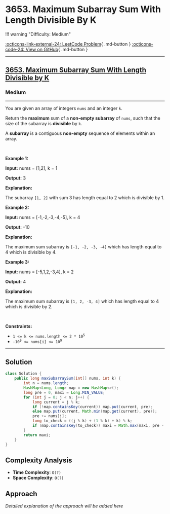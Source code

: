 # 3653. Maximum Subarray Sum With Length Divisible By K

!!! warning "Difficulty: Medium"

[:octicons-link-external-24: LeetCode Problem](https://leetcode.com/problems/maximum-subarray-sum-with-length-divisible-by-k/){ .md-button }
[:octicons-code-24: View on GitHub](https://github.com/RAJ8664/Leetcode/tree/master/3653-maximum-subarray-sum-with-length-divisible-by-k){ .md-button }

---

<h2><a href="https://leetcode.com/problems/maximum-subarray-sum-with-length-divisible-by-k">3653. Maximum Subarray Sum With Length Divisible by K</a></h2><h3>Medium</h3><hr><p>You are given an array of integers <code>nums</code> and an integer <code>k</code>.</p>

<p>Return the <strong>maximum</strong> sum of a <strong>non-empty subarray</strong> of <code>nums</code>, such that the size of the subarray is <strong>divisible</strong> by <code>k</code>.</p>

<p>A <strong>subarray</strong> is a contiguous <b>non-empty</b> sequence of elements within an array.</p>

<p>&nbsp;</p>
<p><strong class="example">Example 1:</strong></p>

<div class="example-block">
<p><strong>Input:</strong> <span class="example-io">nums = [1,2], k = 1</span></p>

<p><strong>Output:</strong> <span class="example-io">3</span></p>

<p><strong>Explanation:</strong></p>

<p>The subarray <code>[1, 2]</code> with sum 3 has length equal to 2 which is divisible by 1.</p>
</div>

<p><strong class="example">Example 2:</strong></p>

<div class="example-block">
<p><strong>Input:</strong> <span class="example-io">nums = [-1,-2,-3,-4,-5], k = 4</span></p>

<p><strong>Output:</strong> <span class="example-io">-10</span></p>

<p><strong>Explanation:</strong></p>

<p>The maximum sum subarray is <code>[-1, -2, -3, -4]</code> which has length equal to 4 which is divisible by 4.</p>
</div>

<p><strong class="example">Example 3:</strong></p>

<div class="example-block">
<p><strong>Input:</strong> <span class="example-io">nums = [-5,1,2,-3,4], k = 2</span></p>

<p><strong>Output:</strong> <span class="example-io">4</span></p>

<p><strong>Explanation:</strong></p>

<p>The maximum sum subarray is <code>[1, 2, -3, 4]</code> which has length equal to 4 which is divisible by 2.</p>
</div>

<p>&nbsp;</p>
<p><strong>Constraints:</strong></p>

<ul>
	<li><code>1 &lt;= k &lt;= nums.length &lt;= 2 * 10<sup>5</sup></code></li>
	<li><code>-10<sup>9</sup> &lt;= nums[i] &lt;= 10<sup>9</sup></code></li>
</ul>


---

## Solution

```java
class Solution {
    public long maxSubarraySum(int[] nums, int k) {
        int n = nums.length;
        HashMap<Long, Long> map = new HashMap<>();
        long pre = 0, maxi = Long.MIN_VALUE;
        for (int j = 0; j < n; j++) {
            long current = j % k;
            if (!map.containsKey(current)) map.put(current, pre);
            else map.put(current, Math.min(map.get(current), pre));
            pre += nums[j];
            long to_check = ((j % k) + (1 % k) + k) % k;
            if (map.containsKey(to_check)) maxi = Math.max(maxi, pre - map.get(to_check));
        }
        return maxi;
    }
}
```

## Complexity Analysis

- **Time Complexity**: `O(?)`
- **Space Complexity**: `O(?)`

## Approach

*Detailed explanation of the approach will be added here*

